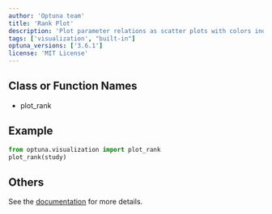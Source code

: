 ```yaml
---
author: 'Optuna team'
title: 'Rank Plot'
description: 'Plot parameter relations as scatter plots with colors indicating ranks of target value.'
tags: ['visualization', "built-in"]
optuna_versions: ['3.6.1']
license: 'MIT License'
---
```


## Class or Function Names
- plot_rank

## Example
```python
from optuna.visualization import plot_rank
plot_rank(study)
```

## Others
See the [documentation](https://optuna.readthedocs.io/en/stable/reference/visualization/generated/optuna.visualization.plot_rank.html) for more details.
